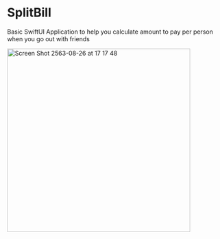 # SplitBill
Basic SwiftUI Application to help you calculate amount to pay per person when you go out with friends


<img width="427" alt="Screen Shot 2563-08-26 at 17 17 48" src="https://user-images.githubusercontent.com/45746492/91291971-1200c980-e7c0-11ea-8c92-109a5632301e.png">
